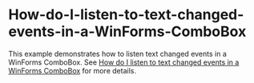 # How-do-I-listen-to-text-changed-events-in-a-WinForms-ComboBox
This example demonstrates how to listen text changed events in a WinForms ComboBox.
See [How do I listen to text changed events in a WinForms ComboBox]( https://www.syncfusion.com/kb/9578?utm_medium=listing&utm_source=github-examples) for more details.

